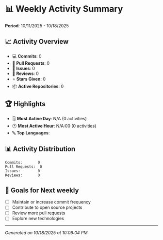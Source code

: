 # 📊 Weekly Activity Summary

**Period**: 10/11/2025 - 10/18/2025

## 📈 Activity Overview

- 💻 **Commits**: 0
- 🔄 **Pull Requests**: 0
- 📝 **Issues**: 0
- 👀 **Reviews**: 0
- ⭐ **Stars Given**: 0
- 📦 **Active Repositories**: 0

## 🏆 Highlights

- 🗓️ **Most Active Day**: N/A (0 activities)
- 🕐 **Most Active Hour**: N/A:00 (0 activities)
- 🔤 **Top Languages**: 

## 📊 Activity Distribution

```
Commits:       0
Pull Requests:  0
Issues:        0
Reviews:       0
```

## 🎯 Goals for Next weekly

- [ ] Maintain or increase commit frequency
- [ ] Contribute to open source projects
- [ ] Review more pull requests
- [ ] Explore new technologies

---

*Generated on 10/18/2025 at 10:06:04 PM*
